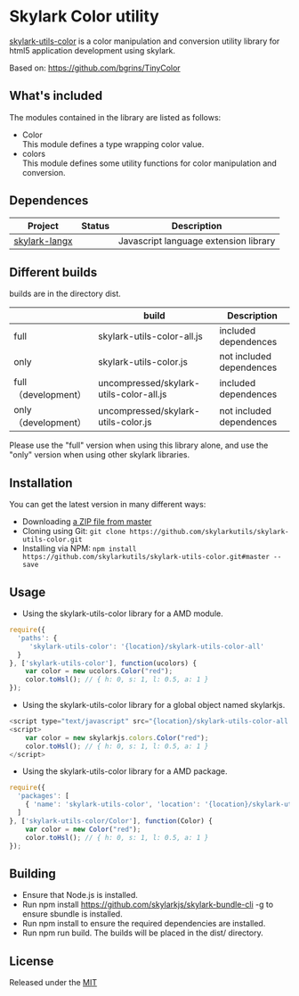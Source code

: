 # Skylark Color utility

<!--version-->
[skylark-utils-color](https://github.com/skylarkutils/skylark-utils-color/) is a color manipulation and conversion utility library  for html5 application development using skylark.

Based on: https://github.com/bgrins/TinyColor


## What's included
The modules contained in the library are listed  as follows:
- Color  
This module defines a type wrapping color value.
- colors  
This module defines some utility functions for color manipulation and conversion.


## Dependences
| Project | Status | Description |
|---------|--------|-------------|
| [skylark-langx](https://github.com/skylarklangx/skylark-langx) |  | Javascript language extension library |

##  Different builds
builds are in the directory dist.

|  | build | Description |
|---------|--------|-------------|
| full | skylark-utils-color-all.js | included dependences |
| only | skylark-utils-color.js | not included dependences |
| full （development） | uncompressed/skylark-utils-color-all.js | included dependences |
| only （development）| uncompressed/skylark-utils-color.js | not included dependences |

Please use the "full" version when using this library alone, and use the "only" version when using other skylark libraries.

## Installation
You can get the latest version in many different ways:

- Downloading [a ZIP file from master](https://github.com/skylarkutils/skylark-utils-color/archive/master.zip)
- Cloning using Git: `git clone https://github.com/skylarkutils/skylark-utils-color.git`
- Installing via NPM: `npm install https://github.com/skylarkutils/skylark-utils-color.git#master --save`


## Usage

- Using the skylark-utils-color library for a AMD module.  
```js
require({
  'paths': {
     'skylark-utils-color': '{location}/skylark-utils-color-all' 
  }
}, ['skylark-utils-color'], function(ucolors) {
	var color = new ucolors.Color("red");
	color.toHsl(); // { h: 0, s: 1, l: 0.5, a: 1 }  
});
```

- Using the skylark-utils-color library for a global object named skylarkjs.  
```js
<script type="text/javascript" src="{location}/skylark-utils-color-all.js"></script>
<script>
	var color = new skylarkjs.colors.Color("red");
	color.toHsl(); // { h: 0, s: 1, l: 0.5, a: 1 }  
</script>
```

- Using the skylark-utils-color library for a AMD package.  
```js
require({
  'packages': [
    { 'name': 'skylark-utils-color', 'location': '{location}/skylark-utils-color/' }
  ]
}, ['skylark-utils-color/Color'], function(Color) {
	var color = new Color("red");
	color.toHsl(); // { h: 0, s: 1, l: 0.5, a: 1 }  
});
```

## Building 

- Ensure that Node.js is installed.
- Run npm install https://github.com/skylarkjs/skylark-bundle-cli -g  to ensure sbundle is installed.
- Run npm install to ensure the required dependencies are installed.
- Run npm run build. The builds will be placed in the dist/ directory.

## License

Released under the [MIT](http://opensource.org/licenses/MIT)
